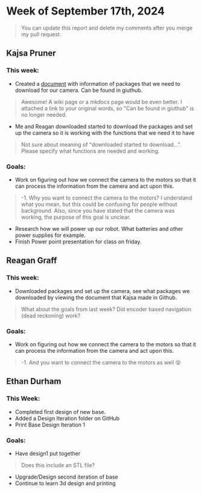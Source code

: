 # Week of September 17th, 2024
> You can update this report and delete my comments after you merge my pull request.

## Kajsa Pruner
### This week:
- Created a [document](/Camera.md) with information of packages that we need to download for our camera. Can be found in giuthub.
> Awesome! A wiki page or a mkdocs page would be even better. I attached a link to your original words, so "Can be found in giuthub" is no longer needed. 
- Me and Reagan downloaded started to download the packages and set up the camera so it is working with the functions that we need it to have
> Not sure about meaning of "downloaded started to download...". Please specify what functions are needed and working. 
### Goals:
- Work on figuring out how we connect the camera to the motors so that it can process the information from the camera and act upon this.
> -1. Why you want to connect the camera to the motors? I understand what you mean, but this could be confusing for people without background. Also, since you have stated that the camera was working, the purpose of this goal is unclear.
- Research how we will power up our robot. What batteries and other power supplies for example.
- Finish Power point presentation for class on friday.


## Reagan Graff
### This week:
- Downloaded packages and set up the camera, see what packages we downloaded by viewing the document that Kajsa made in Github.
> What about the goals from last week? Did encoder based navigation (dead reckoning) work?
### Goals:
- Work on figuring out how we connect the camera to the motors so that it can process the information from the camera and act upon this.
> -1. And you want to connect the camera to the motors as well :dizzy_face:


## Ethan Durham
### This Week:
- Completed first design of new base.
- Added a Design Iteration folder on GitHub
- Print Base Design Iteration 1
### Goals:
- Have design1 put together
> Does this include an STL file?
- Upgrade/Design second iteration of base
- Continue to learn 3d design and printing
  
